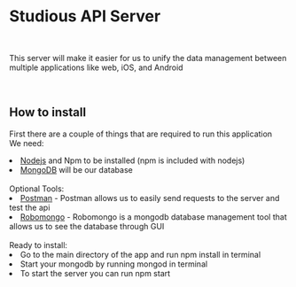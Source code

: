 <h1>Studious API Server</h1>
<br>
<p>This server will make it easier for us to unify the data management between
multiple applications like web, iOS, and Android</p>
<br>
<h2>How to install</h2>
<p>First there are a couple of things that are required to run this application
<br>We need:
<br>
<li><a href="https://nodejs.org/en/">Nodejs</a> and Npm to be installed (npm is included with nodejs)</li>
<li><a href="https://www.mongodb.com/download-center?jmp=nav">MongoDB</a> will be our database</li>
<br>Optional Tools:
<br>
<li><a href="https://www.getpostman.com/">Postman</a> - Postman allows us to easily send requests to the server and test the api</li>
<li><a href="https://robomongo.org/">Robomongo</a> - Robomongo is a mongodb database management tool that allows us to see the database through GUI</li>
<br>Ready to install:
<li>Go to the main directory of the app and run npm install in terminal</li>
<li>Start your mongodb by running mongod in terminal</li>
<li>To start the server you can run npm start</li>
</p>